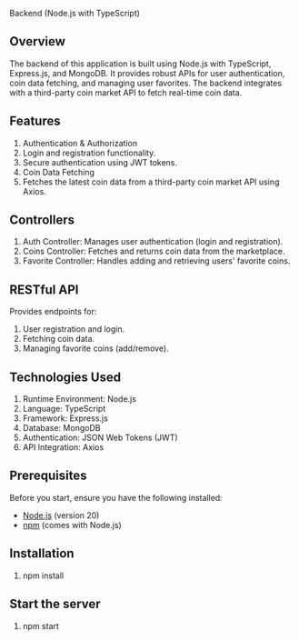 Backend (Node.js with TypeScript)

## Overview

The backend of this application is built using Node.js with TypeScript, Express.js, and MongoDB. It provides robust APIs for user authentication, coin data fetching, and managing user favorites. The backend integrates with a third-party coin market API to fetch real-time coin data.

## Features

1. Authentication & Authorization
2. Login and registration functionality.
3. Secure authentication using JWT tokens.
4. Coin Data Fetching
5. Fetches the latest coin data from a third-party coin market API using Axios.


## Controllers

1. Auth Controller: Manages user authentication (login and registration).
2. Coins Controller: Fetches and returns coin data from the marketplace.
3. Favorite Controller: Handles adding and retrieving users' favorite coins.


## RESTful API

Provides endpoints for:

1. User registration and login.
2. Fetching coin data.
3. Managing favorite coins (add/remove).


## Technologies Used

1. Runtime Environment: Node.js
2. Language: TypeScript
3. Framework: Express.js
4. Database: MongoDB
5. Authentication: JSON Web Tokens (JWT)
6. API Integration: Axios


## Prerequisites

Before you start, ensure you have the following installed:

- [Node.js](https://nodejs.org/) (version 20)
- [npm](https://www.npmjs.com/) (comes with Node.js)

## Installation

1. npm install

## Start the server

1. npm start
